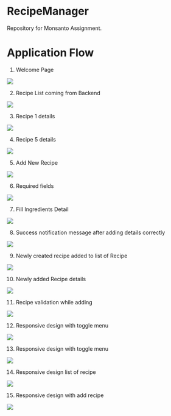 # RecipeManager
Repository for Monsanto Assignment.

# Application Flow

1. Welcome Page
<img src="images/Picture1.png">

2. Recipe List coming from Backend
<img src="images/Picture2.png">

3. Recipe 1 details
<img src="images/Picture3.png">

4. Recipe 5 details
<img src="images/Picture4.png">

5. Add New Recipe
<img src="images/Picture5.png">

6. Required fields
<img src="images/Picture6.png">

7. Fill Ingredients Detail
<img src="images/Picture7.png">

8. Success notification message after adding details correctly
<img src="images/Picture8.png">

9. Newly created recipe added to list of Recipe
<img src="images/Picture9.png">

10. Newly added Recipe details
<img src="images/Picture10.png">

11. Recipe validation while adding
<img src="images/Picture11.png">

12. Responsive design with toggle menu
<img src="images/Picture12.png">

13. Responsive design with toggle menu
<img src="images/Picture13.png">

14. Responsive design list of recipe 
<img src="images/Picture14.png">

15. Responsive design with add recipe
<img src="images/Picture15.png">
